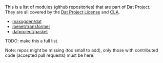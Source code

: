 
This is a list of modules (github repositories) that are part of Dat Project. They are all covered by the [Dat Project License](dat-license.md) and [CLA](dat-cla.md).

- [maxogden/dat](https://github.com/maxogden/dat)
- [jbenet/transformer](https://github.com/maxogden/dat)
- [datproject/gasket](https://github.com/datproject/gasket)

TODO: make this a full list.

Note: repos might be missing (too small to add), only those with contributed code (accepted pull requests) must be here.
